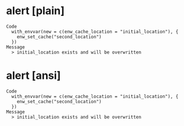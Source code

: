 # alert [plain]

    Code
      with_envvar(new = c(enw_cache_location = "initial_location"), {
        enw_set_cache("second_location")
      })
    Message
      > initial_location exists and will be overwritten

# alert [ansi]

    Code
      with_envvar(new = c(enw_cache_location = "initial_location"), {
        enw_set_cache("second_location")
      })
    Message
      > initial_location exists and will be overwritten

